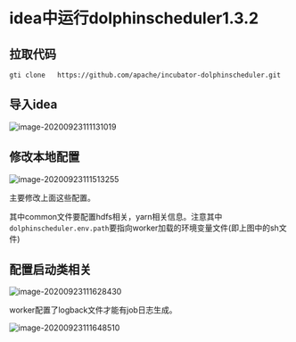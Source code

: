# idea中运行dolphinscheduler1.3.2

## 拉取代码

```
gti clone 	https://github.com/apache/incubator-dolphinscheduler.git
```



## 导入idea

![image-20200923111131019](http://image-picgo.test.upcdn.net/img/20200923111131.png)



## 修改本地配置

![image-20200923111513255](http://image-picgo.test.upcdn.net/img/20200923111513.png)

主要修改上面这些配置。

其中common文件要配置hdfs相关，yarn相关信息。注意其中`dolphinscheduler.env.path`要指向worker加载的环境变量文件(即上图中的sh文件)



## 配置启动类相关

![image-20200923111628430](http://image-picgo.test.upcdn.net/img/20200923111628.png)

worker配置了logback文件才能有job日志生成。

![image-20200923111648510](http://image-picgo.test.upcdn.net/img/20200923111648.png)
